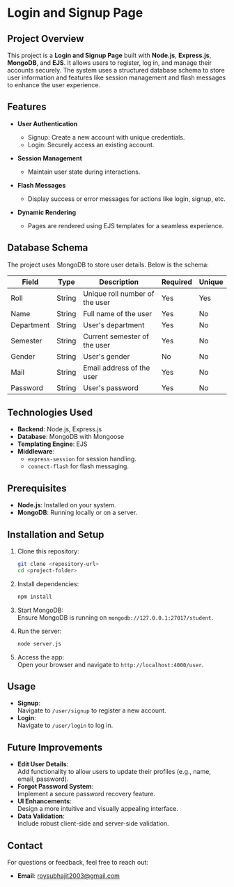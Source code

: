 # Login and Signup Page  

## Project Overview  
This project is a **Login and Signup Page** built with **Node.js**, **Express.js**, **MongoDB**, and **EJS**. It allows users to register, log in, and manage their accounts securely. The system uses a structured database schema to store user information and features like session management and flash messages to enhance the user experience.  

## Features  
- **User Authentication**  
  - Signup: Create a new account with unique credentials.  
  - Login: Securely access an existing account.  

- **Session Management**  
  - Maintain user state during interactions.  

- **Flash Messages**  
  - Display success or error messages for actions like login, signup, etc.  

- **Dynamic Rendering**  
  - Pages are rendered using EJS templates for a seamless experience.  

## Database Schema  
The project uses MongoDB to store user details. Below is the schema:  

| Field      | Type   | Description                      | Required | Unique |  
|------------|--------|----------------------------------|----------|--------|  
| Roll       | String | Unique roll number of the user   | Yes      | Yes    |  
| Name       | String | Full name of the user            | Yes      | No     |  
| Department | String | User's department                | Yes      | No     |  
| Semester   | String | Current semester of the user     | Yes      | No     |  
| Gender     | String | User's gender                    | No       | No     |  
| Mail       | String | Email address of the user        | Yes      | No     |  
| Password   | String | User's password                  | Yes      | No     |  

## Technologies Used  
- **Backend**: Node.js, Express.js  
- **Database**: MongoDB with Mongoose  
- **Templating Engine**: EJS  
- **Middleware**:  
  - `express-session` for session handling.  
  - `connect-flash` for flash messaging.  


## Prerequisites  
- **Node.js**: Installed on your system.  
- **MongoDB**: Running locally or on a server.  

## Installation and Setup  
1. Clone this repository:  
   ```bash  
   git clone <repository-url>
   cd <project-folder>
   ```  

2. Install dependencies:  
   ```bash  
   npm install
   ```  

3. Start MongoDB:  
   Ensure MongoDB is running on `mongodb://127.0.0.1:27017/student`.  

4. Run the server:  
   ```bash  
   node server.js
   ```  

5. Access the app:  
   Open your browser and navigate to `http://localhost:4000/user`.  

## Usage  
- **Signup**:  
  Navigate to `/user/signup` to register a new account.  
- **Login**:  
  Navigate to `/user/login` to log in.  

## Future Improvements  
- **Edit User Details**:  
  Add functionality to allow users to update their profiles (e.g., name, email, password).  
- **Forgot Password System**:  
  Implement a secure password recovery feature.  
- **UI Enhancements**:  
  Design a more intuitive and visually appealing interface.  
- **Data Validation**:  
  Include robust client-side and server-side validation.  

## Contact  
For questions or feedback, feel free to reach out:  
- **Email**: roysubhajit2003@gmail.com  
